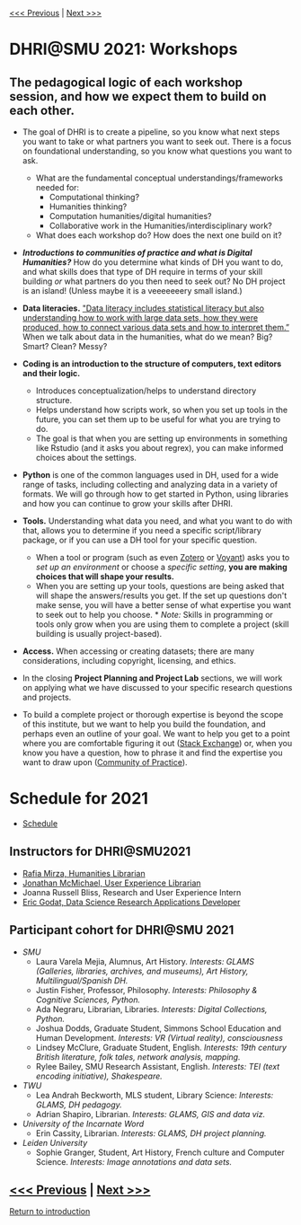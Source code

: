 [<<< Previous](2020.md) | [Next >>>](TLA2022.md) 

# DHRI@SMU 2021: Workshops

## The pedagogical logic of each workshop session, and how we expect them to build on each other. 

* The goal of DHRI is to create a pipeline, so you know what next steps you want to take or what partners you want to seek out. There is a focus on foundational understanding, so you know what questions you want to ask. 

    * What are the fundamental conceptual understandings/frameworks needed for: 
        * Computational thinking? 
        * Humanities thinking? 
        * Computation humanities/digital humanities? 
        * Collaborative work in the Humanities/interdisciplinary work?
    * What does each workshop do? How does the next one build on it?

* ***Introductions to communities of practice and what is Digital Humanities?*** How do you determine what kinds of DH you want to do, and what skills does that type of DH require in terms of your skill building *or* what partners do you then need to seek out? No DH project is an island! (Unless maybe it is a veeeeeeery small island.) 

* **Data literacies.** ["Data literacy includes statistical literacy but also understanding how to work with large data sets, how they were produced, how to connect various data sets and how to interpret them.”](http://datajournalismhandbook.org/1.0/en/understanding_data_0.html) When we talk about data in the humanities, what do we mean? Big? Smart? Clean? Messy? 

* **Coding is an introduction to the structure of computers, text editors and their logic.**     
    * Introduces conceptualization/helps to understand directory structure. 
    * Helps understand how scripts work, so when you set up tools in the future, you can set them up to be useful for what you are trying to do. 
    * The goal is that when you are setting up environments in something like Rstudio (and it asks you about regrex), you can make informed choices about the settings. 
 
* **Python** is one of the common languages used in DH, used for a wide range of tasks, including collecting and analyzing data in a variety of formats. We will go through how to get started in Python, using libraries and how you can continue to grow your skills after DHRI. 

* **Tools.** Understanding what data you need, and what you want to do with that, allows you to determine if you need a specific script/library package, or if you can use a DH tool for your specific question. 
    * When a tool or program (such as even [Zotero](https://www.zotero.org/about/) or [Voyant](https://voyant-tools.org/docs/#!/guide/about)) asks you to *set up an environment* or choose a *specific setting*, **you are making choices that will shape your results.** 
    * When you are setting up your tools, questions are being asked that will shape the answers/results you get. If the set up questions don't make sense, you will have a better sense of what expertise you want to seek out to help you choose. 
             * *Note:* Skills in programming or tools only grow when you are using them to complete a project (skill building is usually project-based).

* **Access.**  When accessing or creating datasets; there are many considerations, including copyright, licensing, and ethics.

* In the closing **Project Planning and Project Lab** sections, we will work on applying what we have discussed to your specific research questions and projects. 

* To build a complete project or thorough expertise is beyond the scope of this institute, but we want to help you build the foundation, and perhaps even an outline of your goal. We want to help you get to a point where you are comfortable figuring it out ([Stack Exchange](https://stackexchange.com/about)) or, when you know you have a question, how to phrase it and find the expertise you want to draw upon ([Community of Practice](http://www.communityofpractice.ca/background/what-is-a-community-of-practice/)).


# Schedule for 2021

 * [Schedule](https://github.com/SouthernMethodistUniversity/previous/blob/master/images/2020schedule.pdf)


## Instructors for DHRI@SMU2021
* [Rafia Mirza, Humanities Librarian](http://guides.smu.edu/prf.php?account_id=142826)
* [Jonathan McMichael, User Experience Librarian](http://guides.smu.edu/prf.php?account_id=104877)
* Joanna Russell Bliss, Research and User Experience Intern
* [Eric Godat, Data Science Research Applications Developer](https://www.smu.edu/OIT/research)

## Participant cohort for DHRI@SMU 2021
* *SMU*
    * Laura Varela Mejia, Alumnus, Art History. *Interests: GLAMS (Galleries, libraries, archives, and museums), Art History, Multilingual/Spanish DH.* 
    * Justin Fisher, Professor, Philosophy. *Interests: Philosophy & Cognitive Sciences, Python.* 	
    * Ada Negraru, Librarian, Libraries. *Interests: Digital Collections, Python.*
    * Joshua Dodds, Graduate Student, Simmons School Education and Human Development. *Interests: VR (Virtual reality), consciousness*
    * Lindsey McClure, Graduate Student, English. *Interests: 19th century British literature, folk tales, network analysis, mapping.*      
    * Rylee Bailey, SMU Research Assistant, English. *Interests: TEI (text encoding initiative), Shakespeare.* 
* *TWU*	
    * Lea Andrah Beckworth,	MLS student, Library Science: *Interests: GLAMS, DH pedagogy.* 	
    * Adrian Shapiro, Librarian. *Interests: GLAMS, GIS and data viz.* 
* *University of the Incarnate Word* 
    * Erin Cassity, Librarian. *Interests: GLAMS, DH project planning.* 
* *Leiden University* 
    * Sophie Granger, Student, Art History, French culture and Computer Science. *Interests: Image annotations and data sets.* 


[<<< Previous](2020.md) | [Next >>>](TLA2022.md) 
-----
[Return to introduction](https://github.com/SouthernMethodistUniversity/previous)


